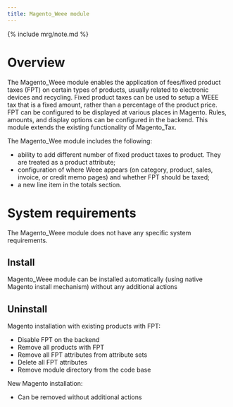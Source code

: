 ```yaml
---
title: Magento_Weee module
---
```


{% include mrg/note.md %}

# Overview
The Magento_Weee module enables the application of fees/fixed product taxes (FPT) on certain types of products, usually related to electronic devices and recycling.
Fixed product taxes can be used to setup a WEEE tax that is a fixed amount, rather than a percentage of the product price. FPT can be configured to be displayed at various places in Magento. Rules, amounts, and display options can be configured in the backend. This module extends the existing functionality of Magento_Tax.

The Magento_Wee module includes the following:

* ability to add different number of fixed product taxes to product. They are treated as a product attribute;
* configuration of where Weee appears (on category, product, sales, invoice, or credit memo pages) and whether FPT should be taxed;
* a new line item in the totals section.

# System requirements
The Magento_Weee module does not have any specific system requirements.

## Install
Magento_Weee module can be installed automatically (using native Magento install mechanism) without any additional actions

## Uninstall
Magento installation with existing products with FPT:
* Disable FPT on the backend
* Remove all products with FPT
* Remove all FPT attributes from attribute sets
* Delete all FPT attributes
* Remove module directory from the code base

New Magento installation:
* Can be removed without additional actions
